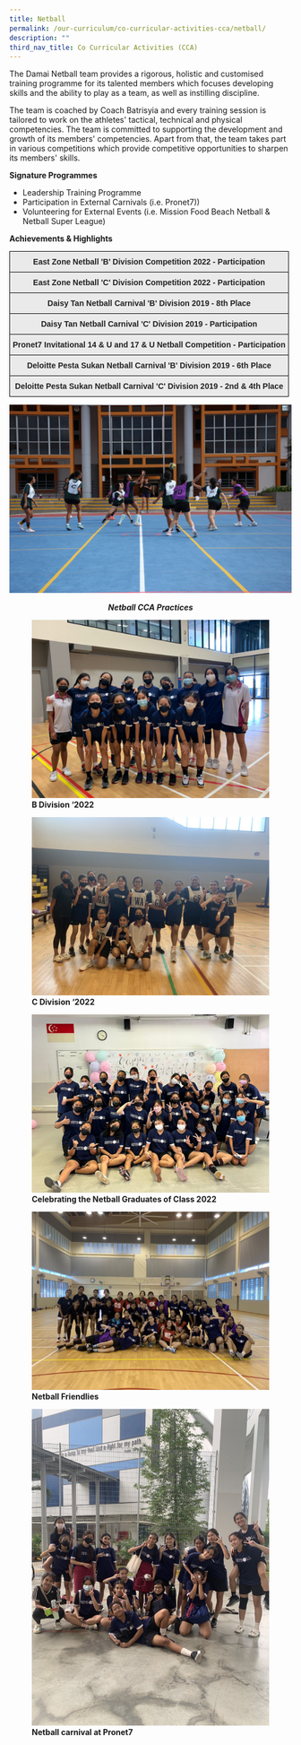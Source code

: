 ```yaml
---
title: Netball
permalink: /our-curriculum/co-curricular-activities-cca/netball/
description: ""
third_nav_title: Co Curricular Activities (CCA)
---
```

The Damai Netball team provides a rigorous, holistic and customised training programme for its talented members which focuses developing skills and the ability to play as a team, as well as instilling discipline.   

  

The team is coached by Coach Batrisyia and every training session is tailored to work on the athletes' tactical, technical and physical competencies. The team is committed to supporting the development and growth of its members' competencies. Apart from that, the team takes part in various competitions which provide competitive opportunities to sharpen its members' skills. 

  

**Signature Programmes**


*   Leadership Training Programme
*   Participation in External Carnivals (i.e. Pronet7))
*   Volunteering for External Events (i.e. Mission Food Beach Netball & Netball Super League)

<p><strong>Achievements</strong><strong>&nbsp;&amp; Highlights</strong></p>
<style type="text/css">
.tg  {border-collapse:collapse;border-spacing:0;}
.tg td{border-color:black;border-style:solid;border-width:1px;font-family:Arial, sans-serif;font-size:14px;
  overflow:hidden;padding:10px 5px;word-break:normal;}
.tg th{border-color:black;border-style:solid;border-width:1px;font-family:Arial, sans-serif;font-size:14px;
  font-weight:normal;overflow:hidden;padding:10px 5px;word-break:normal;}
.tg .tg-j0e3{background-color:#EAEAEA;color:#222;font-weight:bold;text-align:center;vertical-align:middle}
</style>
<table class="tg">
<thead>
  <tr>
    <th class="tg-j0e3"><span style="color:#222;background-color:#EAEAEA">East Zone Netball 'B' Division Competition 2022 - Participation </span></th>
  </tr>
</thead>
<tbody>
  <tr>
    <td class="tg-j0e3"><span style="color:#222;background-color:#EAEAEA">East Zone Netball 'C' Division Competition 2022 - Participation </span></td>
  </tr>
  <tr>
    <td class="tg-j0e3"><span style="color:#222;background-color:#EAEAEA"> Daisy Tan Netball Carnival  'B' Division 2019 - 8th Place</span><br></td>
  </tr>
  <tr>
    <td class="tg-j0e3"><span style="color:#222;background-color:#EAEAEA"> Daisy Tan Netball Carnival 'C' Division 2019 - Participation</span><br></td>
  </tr>
  <tr>
    <td class="tg-j0e3"><span style="color:#222;background-color:#EAEAEA"> Pronet7 Invitational 14 &amp; U and 17 &amp; U Netball Competition - Participation</span></td>
  </tr>
  <tr>
    <td class="tg-j0e3"><span style="color:#222;background-color:#EAEAEA"> Deloitte Pesta Sukan Netball Carnival 'B' Division 2019 - 6th Place</span><br></td>
  </tr>
  <tr>
    <td class="tg-j0e3"><span style="color:#222;background-color:#EAEAEA">Deloitte Pesta Sukan Netball Carnival 'C' Division 2019 - 2nd &amp; 4th Place</span></td>
  </tr>
</tbody>
</table>

<img src="/images/net2.jpg">
<p style="text-align: center;"><strong><em>Netball CCA Practices</em></strong></p>

<figure>
<img src="/images/B%20Division%202022.jpg">
<figcaption> <strong>B Division ‘2022</strong> </figcaption>
</figure>

<figure>
<img src="/images/C%20Division%202022.jpg">
<figcaption> <strong>C Division ‘2022</strong> </figcaption>
</figure>

<figure>
<img src="/images/Celebrating%20the%20Netball%20Graduates%20of%20Class%202022.jpg">
<figcaption> <strong>Celebrating the Netball Graduates of Class 2022</strong> </figcaption>
</figure>

<figure>
<img src="/images/netball%20friendly.jpg">
<figcaption> <strong>Netball Friendlies</strong> </figcaption>
</figure>

<figure>
<img src="/images/netball%20carnival.jpg">
<figcaption> <strong>Netball carnival at Pronet7</strong> </figcaption>
</figure>
